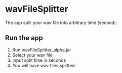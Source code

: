 # wavFileSplitter
The app split your wav file into arbitrary time (second).

## Run the app
1. Run wavFileSplitter_alpha.jar
2. Select your wav file
3. Input split time in seconds
4. You will have wav files splitted.